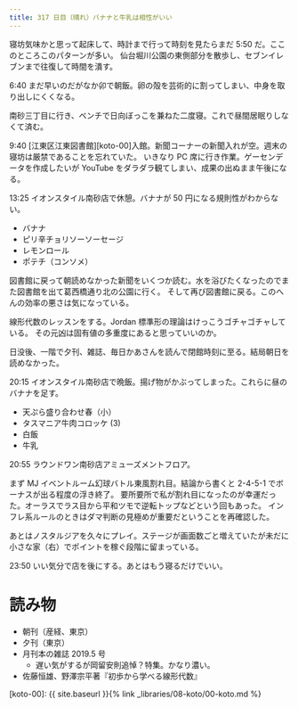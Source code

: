 ```yaml
---
title: 317 日目（晴れ）バナナと牛乳は相性がいい
---
```


寝坊気味かと思って起床して、時計まで行って時刻を見たらまだ 5:50 だ。ここのところこのパターンが多い。
仙台堀川公園の東側部分を散歩し、セブンイレブンまで往復して時間を潰す。

6:40 まだ早いのだがなか卯で朝飯。卵の殻を芸術的に割ってしまい、中身を取り出しにくくなる。

南砂三丁目に行き、ベンチで日向ぼっこを兼ねた二度寝。これで昼間居眠りしなくて済む。

9:40 [江東区江東図書館][koto-00]入館。新聞コーナーの新聞入れが空。週末の寝坊は厳禁であることを忘れていた。
いきなり PC 席に行き作業。ゲーセンデータを作成したいが YouTube をダラダラ観てしまい、成果の出ぬまま午後になる。

13:25 イオンスタイル南砂店で休憩。バナナが 50 円になる規則性がわからない。

* バナナ
* ピリ辛チョリソーソーセージ
* レモンロール
* ポテチ（コンソメ）

図書館に戻って朝読めなかった新聞をいくつか読む。水を浴びたくなったのでまた図書館を出て葛西橋通り北の公園に行く。
そして再び図書館に戻る。このへんの効率の悪さは気になっている。

線形代数のレッスンをする。Jordan 標準形の理論はけっこうゴチャゴチャしている。
その元凶は固有値の多重度にあると思っていいのか。

日没後、一階で夕刊、雑誌、毎日かあさんを読んで閉館時刻に至る。結局朝日を読めなかった。

20:15 イオンスタイル南砂店で晩飯。揚げ物がかぶってしまった。これらに昼のバナナを足す。

* 天ぷら盛り合わせ春（小）
* タスマニア牛肉コロッケ (3)
* 白飯
* 牛乳

20:55 ラウンドワン南砂店アミューズメントフロア。

まず MJ イベントルーム幻球バトル東風割れ目。結論から書くと 2-4-5-1 でボーナスが出る程度の浮き終了。
要所要所で私が割れ目になったのが幸運だった。オーラスでラス目から平和ツモで逆転トップなどという回もあった。
インフレ系ルールのときはダマ判断の見極めが重要だということを再確認した。

あとはノスタルジアを久々にプレイ。ステージが画面数ごと増えていたが未だに小さな家（右）でポイントを稼ぐ段階に留まっている。

23:50 いい気分で店を後にする。あとはもう寝るだけでいい。

# 読み物

* 朝刊（産経、東京）
* 夕刊（東京）
* 月刊本の雑誌 2019.5 号
  * 遅い気がするが岡留安則追悼？特集。かなり濃い。
* 佐藤恒雄、野澤宗平著『初歩から学べる線形代数』

[koto-00]: {{ site.baseurl }}{% link _libraries/08-koto/00-koto.md %}
